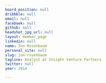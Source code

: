 ```yaml
---
board_position: null
dribbble: null
email: null
facebook: null
github: null
headshot_jpg_url: null
layout: member_page
linkedin: null
name: Jon Rosenbaum
personal_site: null
slug: jon-rosenbaum
tagline: Analyst at Insight Venture Partners
twitter: null
year: 2014

---
```

